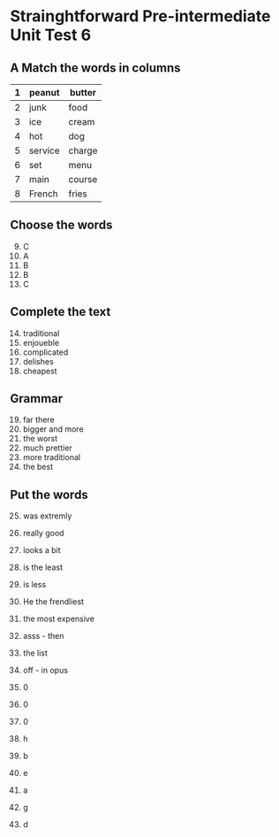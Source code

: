 # Strainghtforward Pre-intermediate Unit Test 6

## A Match the words in columns


| 1 | peanut  | butter |
| --- | --------- | -------- |
| 2 | junk    | food   |
| 3 | ice     | cream  |
| 4 | hot     | dog    |
| 5 | service | charge |
| 6 | set     | menu   |
| 7 | main    | course |
| 8 | French  | fries  |

## Choose the words

9. C
10. A
11. B
12. B
13. C

## Complete the text

14. traditional
15. enjoueble
16. complicated
17. delishes
18. cheapest

<!--
## Сравнительная степень
... than
more ...

common, simple, narrow, shallow

...ly - ...lyier
---
as ... as ...
He is as smart as him

good/well - better
little - less (еще в сравнениях)
bad/badly - worse
match/many - more
far - farther(расстояния)/further(время - дальнейший)

## Превосходная степень
the ...est
the most ...
---
good/well - the best
bad/badly - the worst
little - the least
far - the farthest/furthest
---
a bit ...
a little ...
a match/more ...
a lot of ...

-->

## Grammar

19. far there
20. bigger and more
21. the worst
22. much prettier
23. more traditional
24. the best

## Put the words

25. was extremly
26. really good
27. looks a bit
28. is the least
29. is less

30. He the frendliest
31. the most expensive
32. asss - then 
33. the list
34. off - in opus

35. 0
36. 0
37. 0
38. h
39. b
40. e
41. a
42. g
43. d
